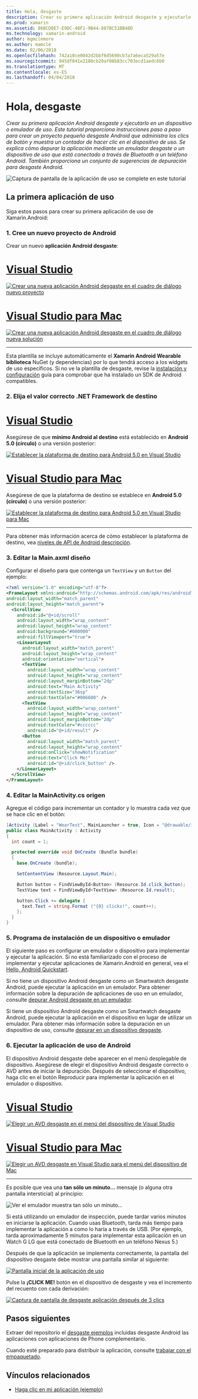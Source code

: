 ```yaml
---
title: Hola, desgaste
description: Crear su primera aplicación Android desgaste y ejecutarlo en un dispositivo o emulador de uso. Este tutorial proporciona instrucciones paso a paso para crear un proyecto pequeño desgaste Android que administra los clics de botón y muestra un contador de hacer clic en el dispositivo de uso. Se explica cómo depurar la aplicación mediante un emulador desgaste o un dispositivo de uso que está conectado a través de Bluetooth a un teléfono Android. También proporciona un conjunto de sugerencias de depuración para desgaste Android.
ms.prod: xamarin
ms.assetid: 86BCD0E7-E9DC-40F1-9B44-887BC51BB48D
ms.technology: xamarin-android
author: mgmclemore
ms.author: mamcle
ms.date: 02/06/2018
ms.openlocfilehash: 742a10ce0042d2bbf6d5690cb7a7a6eca529a57e
ms.sourcegitcommit: 945df041e2180cb20af08b83cc703ecd1aedc6b0
ms.translationtype: MT
ms.contentlocale: es-ES
ms.lasthandoff: 04/04/2018
---
```

# <a name="hello-wear"></a>Hola, desgaste

_Crear su primera aplicación Android desgaste y ejecutarlo en un dispositivo o emulador de uso. Este tutorial proporciona instrucciones paso a paso para crear un proyecto pequeño desgaste Android que administra los clics de botón y muestra un contador de hacer clic en el dispositivo de uso. Se explica cómo depurar la aplicación mediante un emulador desgaste o un dispositivo de uso que está conectado a través de Bluetooth a un teléfono Android. También proporciona un conjunto de sugerencias de depuración para desgaste Android._

![Captura de pantalla de la aplicación de uso se complete en este tutorial](hello-wear-images/example.png)

## <a name="your-first-wear-app"></a>La primera aplicación de uso

Siga estos pasos para crear su primera aplicación de uso de Xamarin.Android:

### <a name="1-create-a-new-android-project"></a>1. Cree un nuevo proyecto de Android

Crear un nuevo **aplicación Android desgaste**:

# <a name="visual-studiotabvswin"></a>[Visual Studio](#tab/vswin)

[![Crear una nueva aplicación Android desgaste en el cuadro de diálogo nuevo proyecto](hello-wear-images/vs/new-solution-sml.png)](hello-wear-images/vs/new-solution.png#lightbox)

# <a name="visual-studio-for-mactabvsmac"></a>[Visual Studio para Mac](#tab/vsmac)

[![Crear una nueva aplicación Android desgaste en el cuadro de diálogo nueva solución](hello-wear-images/xs/new-solution-sml.png)](hello-wear-images/xs/new-solution.png#lightbox)

-----


Esta plantilla se incluye automáticamente el **Xamarin Android Wearable biblioteca** NuGet (y dependencias) por lo que tendrá acceso a los widgets de uso específicos. Si no ve la plantilla de desgaste, revise la [instalación y configuración](~/android/wear/get-started/installation.md) guía para comprobar que ha instalado un SDK de Android compatibles. 

### <a name="2-choose-the-correct-target-framework"></a>2. Elija el valor correcto **.NET Framework de destino**

# <a name="visual-studiotabvswin"></a>[Visual Studio](#tab/vswin)

Asegúrese de que **mínimo Android al destino** está establecido en **Android 5.0 (círculo)** o una versión posterior: 

[![Establecer la plataforma de destino para Android 5.0 en Visual Studio](hello-wear-images/vs/target-framework-sml.png)](hello-wear-images/vs/target-framework.png#lightbox)

# <a name="visual-studio-for-mactabvsmac"></a>[Visual Studio para Mac](#tab/vsmac)

Asegúrese de que la plataforma de destino se establece en **Android 5.0 (círculo)** o una versión posterior:

[![Establecer la plataforma de destino para Android 5.0 en Visual Studio para Mac](hello-wear-images/xs/target-framework-sml.png)](hello-wear-images/xs/target-framework.png#lightbox)

-----

Para obtener más información acerca de cómo establecer la plataforma de destino, vea [niveles de API de Android descripción](~/android/app-fundamentals/android-api-levels.md).


### <a name="3-edit-the-mainaxml-layout"></a>3. Editar la **Main.axml** diseño

Configurar el diseño para que contenga un `TextView` y un `Button` del ejemplo: 

```xml
<?xml version="1.0" encoding="utf-8"?>
<FrameLayout xmlns:android="http://schemas.android.com/apk/res/android"
android:layout_width="match_parent"
android:layout_height="match_parent">
  <ScrollView
    android:id="@+id/scroll"
    android:layout_width="wrap_content"
    android:layout_height="wrap_content"
    android:background="#000000"
    android:fillViewport="true">
    <LinearLayout
      android:layout_width="match_parent"
      android:layout_height="wrap_content"
      android:orientation="vertical">
      <TextView
        android:layout_width="wrap_content"
        android:layout_height="wrap_content"
        android:layout_marginBottom="2dp"
        android:text="Main Activity"
        android:textSize="36sp"
        android:textColor="#006600" />
      <TextView
        android:layout_width="wrap_content"
        android:layout_height="wrap_content"
        android:layout_marginBottom="2dp"
        android:textColor="#cccccc"
        android:id="@+id/result" />
      <Button
        android:layout_width="match_parent"
        android:layout_height="wrap_content"
        android:onClick="showNotification"
        android:text="Click Me!"
        android:id="@+id/click_button" />
    </LinearLayout>
  </ScrollView>
</FrameLayout>
```

### <a name="4-edit-the-mainactivitycs-source"></a>4. Editar la **MainActivity.cs** origen

Agregue el código para incrementar un contador y lo muestra cada vez que se hace clic en el botón: 

```csharp
[Activity (Label = "WearTest", MainLauncher = true, Icon = "@drawable/icon")]
public class MainActivity : Activity
{
  int count = 1;

  protected override void OnCreate (Bundle bundle)
  {
    base.OnCreate (bundle);

    SetContentView (Resource.Layout.Main);

    Button button = FindViewById<Button> (Resource.Id.click_button);
    TextView text = FindViewById<TextView> (Resource.Id.result);

    button.Click += delegate {
      text.Text = string.Format ("{0} clicks!", count++);
    };
  }
}
```

### <a name="5-setup-an-emulator-or-device"></a>5. Programa de instalación de un dispositivo o emulador

El siguiente paso es configurar un emulador o dispositivo para implementar y ejecutar la aplicación. Si no está familiarizado con el proceso de implementar y ejecutar aplicaciones de Xamarin.Android en general, vea el [Hello, Android Quickstart](~/android/get-started/hello-android/hello-android-quickstart.md).

Si no tiene un dispositivo Android desgaste como un Smartwatch desgaste Android, puede ejecutar la aplicación en un emulador. Para obtener información sobre la depuración de aplicaciones de uso en un emulador, consulte [depurar Android desgaste en un emulador](~/android/wear/deploy-test/debug-on-emulator.md).

Si tiene un dispositivo Android desgaste como un Smartwatch desgaste Android, puede ejecutar la aplicación en el dispositivo en lugar de utilizar un emulador. Para obtener más información sobre la depuración en un dispositivo de uso, consulte [depurar en un dispositivo desgaste](~/android/wear/deploy-test/debug-on-device.md).


### <a name="6-run-the-android-wear-app"></a>6. Ejecutar la aplicación de uso de Android

El dispositivo Android desgaste debe aparecer en el menú desplegable de dispositivo. Asegúrese de elegir el dispositivo Android desgaste correcto o AVD antes de iniciar la depuración. Después de seleccionar el dispositivo, haga clic en el botón Reproducir para implementar la aplicación en el emulador o dispositivo.

# <a name="visual-studiotabvswin"></a>[Visual Studio](#tab/vswin)

[![Elegir un AVD desgaste en el menú del dispositivo de Visual Studio](hello-wear-images/vs/choose-wear-sim.png)](hello-wear-images/vs/choose-wear-sim.png#lightbox)

# <a name="visual-studio-for-mactabvsmac"></a>[Visual Studio para Mac](#tab/vsmac)

[![Elegir un AVD desgaste en Visual Studio para el menú del dispositivo de Mac](hello-wear-images/xs/choose-wear-sim.png)](hello-wear-images/xs/choose-wear-sim.png#lightbox)

-----

Es posible que vea una **tan sólo un minuto...**  mensaje (o alguna otra pantalla intersticial) al principio: 

![Ver el emulador muestra tan sólo un minuto...](hello-wear-images/please-wait.png)

Si está utilizando un emulador de inspección, puede tardar varios minutos en iniciarse la aplicación. Cuando usas Bluetooth, tarda más tiempo para implementar la aplicación a como lo haría a través de USB. (Por ejemplo, tarda aproximadamente 5 minutos para implementar esta aplicación en un Watch G LG que está conectado de Bluetooth en un teléfono Nexus 5.)

Después de que la aplicación se implementa correctamente, la pantalla del dispositivo desgaste debe mostrar una pantalla similar al siguiente:

[![Pantalla inicial de la aplicación de uso](hello-wear-images/mainactivity-screen.png)](hello-wear-images/mainactivity-screen.png#lightbox)

Pulse la **¡CLICK ME!** botón en el dispositivo de desgaste y vea el incremento del recuento con cada derivación:

[![Captura de pantalla de desgaste aplicación después de 3 clics](hello-wear-images/mainactivity-counts.png)](hello-wear-images/mainactivity-counts.png#lightbox)


## <a name="next-steps"></a>Pasos siguientes

Extraer del repositorio el [desgaste ejemplos](https://developer.xamarin.com/samples/android/Android%20Wear/) incluidas desgaste Android las aplicaciones con aplicaciones de Phone complementario.

Cuando esté preparado para distribuir la aplicación, consulte [trabajar con el empaquetado](~/android/wear/deploy-test/packaging.md).


## <a name="related-links"></a>Vínculos relacionados

- [Haga clic en mi aplicación (ejemplo)](https://developer.xamarin.com/samples/monodroid/wear/WearTest/)
